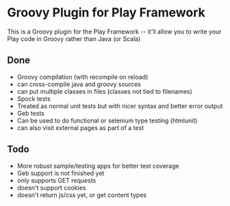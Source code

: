 Groovy Plugin for Play Framework
================================

This is a Groovy plugin for the Play Framework -- it'll allow you to write your Play code in Groovy rather than Java (or Scala)

Done
----
* Groovy compilation (with recompile on reload)
 * can cross-compile java and groovy sources
 * can put multiple classes in files (classes not tied to filenames)
* Spock tests
 * Treated as normal unit tests but with nicer syntax and better error output
* Geb tests
 * Can be used to do functional or selenium type testing (htmlunit)
 * can also visit external pages as part of a test

Todo
----
* More robust sample/testing apps for better test coverage
* Geb support is not finished yet
 * only supports GET requests
 * doesn't support cookies
 * doesn't return js/css yet, or get content types
